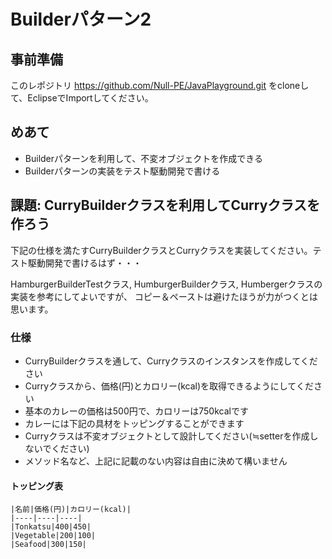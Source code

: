 # Builderパターン2

## 事前準備

このレポジトリ https://github.com/Null-PE/JavaPlayground.git
をcloneして、EclipseでImportしてください。

## めあて

- Builderパターンを利用して、不変オブジェクトを作成できる
- Builderパターンの実装をテスト駆動開発で書ける

## 課題: CurryBuilderクラスを利用してCurryクラスを作ろう

下記の仕様を満たすCurryBuilderクラスとCurryクラスを実装してください。テスト駆動開発で書けるはず・・・

HamburgerBuilderTestクラス, HumburgerBuilderクラス, Humbergerクラスの実装を参考にしてよいですが、
コピー＆ペーストは避けたほうが力がつくとは思います。

### 仕様

- CurryBuilderクラスを通して、Curryクラスのインスタンスを作成してください
- Curryクラスから、価格(円)とカロリー(kcal)を取得できるようにしてください
- 基本のカレーの価格は500円で、カロリーは750kcalです
- カレーには下記の具材をトッピングすることができます
- Curryクラスは不変オブジェクトとして設計してください(≒setterを作成しないでください)
- メソッド名など、上記に記載のない内容は自由に決めて構いません

#### トッピング表

```
|名前|価格(円)|カロリー(kcal)|
|----|----|----|
|Tonkatsu|400|450|
|Vegetable|200|100|
|Seafood|300|150|
```
